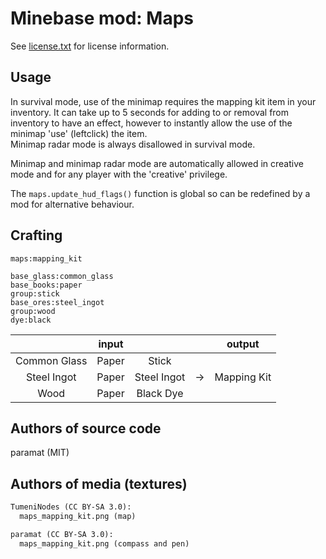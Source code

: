 Minebase mod: Maps
==================
See [license.txt](./license.txt) for license information.

Usage
-----
In survival mode, use of the minimap requires the mapping kit item in your
inventory. It can take up to 5 seconds for adding to or removal from inventory
to have an effect, however to instantly allow the use of the minimap 'use'
(leftclick) the item.  
Minimap radar mode is always disallowed in survival mode.

Minimap and minimap radar mode are automatically allowed in creative mode and
for any player with the 'creative' privilege.

The `maps.update_hud_flags()` function is global so can be redefined by a mod for
alternative behaviour.

Crafting
--------
`maps:mapping_kit`  

`base_glass:common_glass`  
`base_books:paper`  
`group:stick`  
`base_ores:steel_ingot`  
`group:wood`  
`dye:black`

| 			| input	|		|	| output
|:---------------------:|:-----:|:-------------:|:-----:|:-----:
| Common Glass		| Paper	| Stick		|	| 	
| Steel Ingot		| Paper	| Steel Ingot	| &rarr;| Mapping Kit
| Wood			| Paper | Black Dye	| 	|


Authors of source code
----------------------
paramat (MIT)

Authors of media (textures)
---------------------------
```txt
TumeniNodes (CC BY-SA 3.0):
  maps_mapping_kit.png (map)

paramat (CC BY-SA 3.0):
  maps_mapping_kit.png (compass and pen)
```

